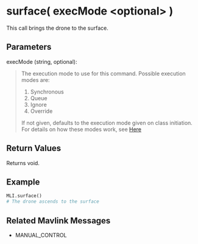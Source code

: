# surface( execMode \<optional> )

This call brings the drone to the surface.

## Parameters

execMode (string, optional):
> The execution mode to use for this command. Possible execution modes are:
>
> 1. Synchronous
> 1. Queue
> 1. Ignore
> 1. Override
>
> If not given, defaults to the execution mode given on class initiation.  
> For details on how these modes work, see [Here](../executionModes.md)

## Return Values

Returns void.

## Example

```py
MLI.surface()
# The drone ascends to the surface
```

## Related Mavlink Messages

- MANUAL_CONTROL
